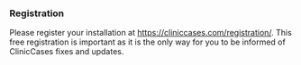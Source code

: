 ### Registration ###

Please register your installation at https://cliniccases.com/registration/.  This free registration is important as it is the only way for you to be informed of ClinicCases fixes and updates.
